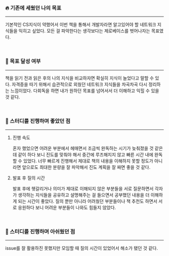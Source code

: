 ### 🔥 기존에 세웠던 나의 목표

---

기본적인 CS지식이 약했어서 이번 책을 통해서 개발자라면 알고있어야 할 네트워크 지식들을 익히고 싶었다. 모든 걸 파악한다는 생각보다는 제로베이스를 벗어나자는 목표였다.

<br>

### 🧐 목표 달성 여부

---

책을 읽기 전과 읽은 후의 나의 지식을 비교하자면 확실히 지식이 늘었다고 말할 수 있다. 자격증을 따기 위해서 습관적으로 외웠던 네트워크 지식들을 차곡차곡 다시 정리하는 느낌이었다. 다회독을 하면 내가 원하던 목표를 넘어서서 더 이해하고 익힐 수 있을 것 같다.

<br>

### 💜 스터디를 진행하며 좋았던 점

---

1. 진행 속도

   혼자 했었으면 어려운 부분에서 헤매면서 조금씩 완독하는 시기가 늦춰졌을 것 같은데 같이 하다 보니 진도를 맞춰야 해서 중간에 루즈해지지 않고 빠른 시간 내에 완독할 수 있었다. 너무 빠르게 진행해서 제대로 책의 내용을 이해하지 못할 정도가 아니라면 앞으로도 최대한 분량을 잘 파악해서 진도 계획을 잘 짜면 좋을 것 같다.

2. 발표 후 질의 시간

   발표 후에 헷갈리거나 의미가 제대로 이해되지 않은 부분들을 서로 질문하면서 각자가 생각하는 지식들을 공유하고 설명해주는 걸 들으면서 공부했던 내용을 더 이해하게 되는 시간이 좋았다. 질의 뿐만 아니라 어려웠던 부분들이나 책 추천도 하면서 서로 응원하다 보니 어려운 부분들이 나와도 힘들지 않았다.

<br>

### 🖤 스터디를 진행하며 아쉬웠던 점

---

issue를 잘 활용하진 못했지만 모임할 때 질의 시간이 있었어서 해소가 됐던 것 같다.